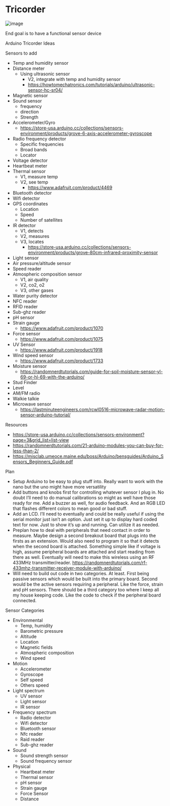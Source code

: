# Tricorder

![image](https://user-images.githubusercontent.com/70782656/236332382-bcf56a1f-6522-419e-805b-ac4f0d44fce2.png)

End goal is to have a functional sensor device

Arduino Tricorder Ideas

Sensors to add
* Temp and humidity sensor
* Distance meter
    * Using ultrasonic sensor
        * V2, integrate with temp and humidity sensor
        * https://howtomechatronics.com/tutorials/arduino/ultrasonic-sensor-hc-sr04/
* Magnetic sensor
* Sound sensor
    * frequency
    * direction
    * Strength
* Accelerometer/Gyro
    * https://store-usa.arduino.cc/collections/sensors-environment/products/grove-6-axis-accelerometer-gyroscope
* Radio frequency detector
    * Specific frequencies
    * Broad bands
    * Locator
* Voltage detector
* Heartbeat meter
* Thermal sensor
    * V1, measure temp
    * V2, see temp
        * https://www.adafruit.com/product/4469
* Bluetooth detector
* Wifi detector
* GPS coordinates
    * Location
    * Speed
    * Number of satellites
* IR detector
    * V1, detects
    * V2, measures
    * V3, locates 
        * https://store-usa.arduino.cc/collections/sensors-environment/products/grove-80cm-infrared-proximity-sensor
* Light sensor
* Air pressure/altitude sensor
* Speed reader
* Atmospheric composition sensor
    * V1, air quality
    * V2, co2, o2
    * V3, other gases
* Water purity detector
* NFC reader
* RFID reader
* Sub-ghz reader
* pH sensor
* Strain gauge
    * https://www.adafruit.com/product/1070
* Force sensor
    * https://www.adafruit.com/product/1075
* UV Sensor
    * https://www.adafruit.com/product/1918
* Wind speed sensor
    * https://www.adafruit.com/product/1733
* Moisture sensor
    * https://randomnerdtutorials.com/guide-for-soil-moisture-sensor-yl-69-or-hl-69-with-the-arduino/
* Stud Finder
* Level
* AM/FM radio
* Walkie talkie
* Microwave sensor
    * https://lastminuteengineers.com/rcwl0516-microwave-radar-motion-sensor-arduino-tutorial/


Resources
* https://store-usa.arduino.cc/collections/sensors-environment?page=3&grid_list=list-view
* https://randomnerdtutorials.com/21-arduino-modules-you-can-buy-for-less-than-2/
* https://misclab.umeoce.maine.edu/boss/Arduino/bensguides/Arduino_Sensors_Beginners_Guide.pdf


Plan
* Setup Arduino to be easy to plug stuff into. Really want to work with the nano but the uno might have more versatility
* Add buttons and knobs first for controlling whatever sensor I plug in. No doubt I’ll need to do manual calibrations so might as well have those ready for me. Add a buzzer as well, for audio feedback. And an RGB LED that flashes different colors to mean good or bad stuff. 
* Add an LCD. I’ll need to eventually and could be really useful if using the serial monitor just isn’t an option. Just set it up to display hard coded text for now. Just to show it’s up and running. Can utilize it as needed. 
* Preplan how to deal with peripherals that need contact in order to measure. Maybe design a second breakout board that plugs into the firsts as an extension. Would also need to program it so that it detects when the second board is attached. Something simple like if voltage is high, assume peripheral boards are attached and start reading from there as well. Eventually will need to make this wireless using an RF 433MHz transmitter/reader. https://randomnerdtutorials.com/rf-433mhz-transmitter-receiver-module-with-arduino/
* Will need to build out code in two categories. At least. First being passive sensors which would be built into the primary board. Second would be the active sensors requiring a peripheral. Like the force, strain and pH sensors. There should be a third category too where I keep all my house keeping code. Like the code to check if the peripheral board connected. 

Sensor Categories
* Environmental
    * Temp, humidity
    * Barometric pressure
    * Altitude
    * Location
    * Magnetic fields
    * Atmospheric composition
    * Wind speed
* Motion
    * Accelerometer
    * Gyroscope
    * Self speed
    * Others speed
* Light spectrum
    * UV sensor
    * Light sensor
    * IR sensor
* Frequency spectrum
    * Radio detector
    * Wifi detector
    * Bluetooth sensor
    * Nfc reader
    * Raid reader
    * Sub-ghz reader
* Sound
    * Sound strength sensor
    * Sound frequency sensor
* Physical
    * Heartbeat meter
    * Thermal sensor
    * pH sensor
    * Strain gauge
    * Force Sensor
    * Distance
